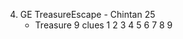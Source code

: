 4. GE TreasureEscape - Chintan 25
    -   Treasure 
    9 clues
    1 2 3
    4 5 6
    7 8 9                                     